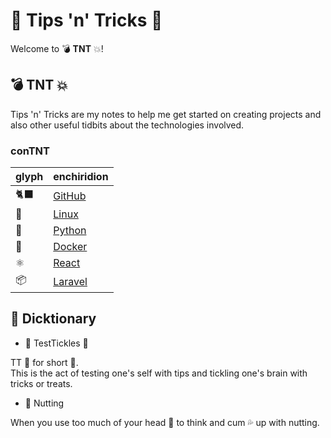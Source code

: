 # 🍆 Tips 'n' Tricks 🎃

Welcome to 💣 **TNT** 💥!


## 💣 TNT 💥

Tips 'n' Tricks are my notes to help me get started on creating projects and also other useful tidbits about the technologies involved.

### conTNT

glyph | enchiridion
-|-
🐈‍⬛ | [GitHub](./tips-n-tricks_GitHub.md#-tips-n-tricks-)
🐧 | [Linux](./tips-n-tricks_Linux.md#-tips-n-tricks-)
🐍 | [Python](./tips-n-tricks_Python.md#-tips-n-tricks-)
🐳 | [Docker](./tips-n-tricks_Docker.md#-tips-n-tricks-)
⚛️ | [React](./tips-n-tricks_React.md#-tips-n-tricks-)
📦 | [Laravel](./tips-n-tricks_Laravel.md#-tips-n-tricks-)


## 🍆 Dicktionary

- 🥜 TestTickles 💎

TT 🍆 for short 🤏.\
This is the act of testing one's self with tips and tickling one's brain with tricks or treats.

- 🥜 Nutting

When you use too much of your head 🍓 to think and cum 💦 up with nutting.
